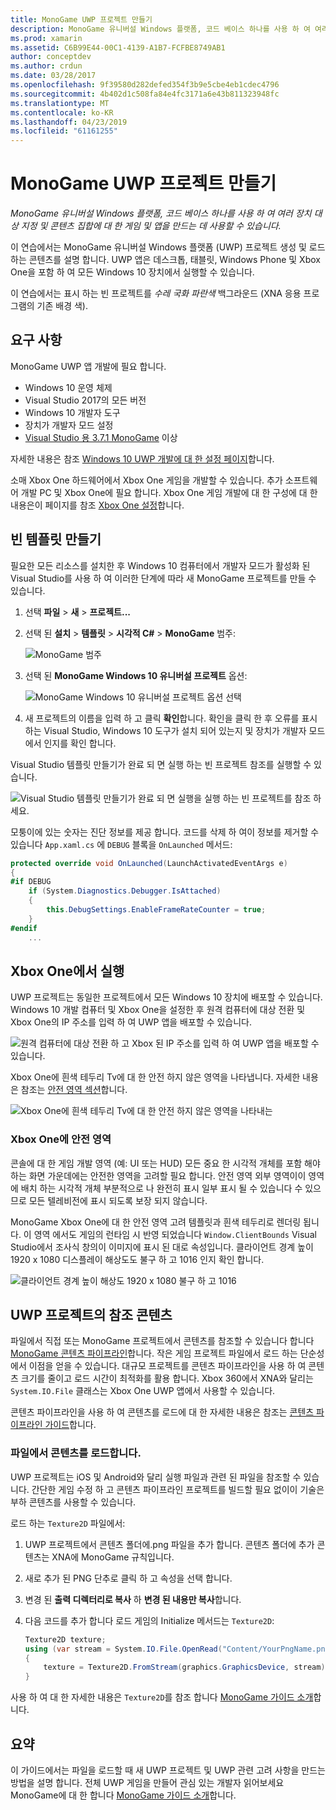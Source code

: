 ```yaml
---
title: MonoGame UWP 프로젝트 만들기
description: MonoGame 유니버설 Windows 플랫폼, 코드 베이스 하나를 사용 하 여 여러 장치 대상 지정 및 콘텐츠 집합에 대 한 게임 및 앱을 만드는 데 사용할 수 있습니다.
ms.prod: xamarin
ms.assetid: C6B99E44-00C1-4139-A1B7-FCFBE8749AB1
author: conceptdev
ms.author: crdun
ms.date: 03/28/2017
ms.openlocfilehash: 9f39580d282defed354f3b9e5cbe4eb1cdec4796
ms.sourcegitcommit: 4b402d1c508fa84e4fc3171a6e43b811323948fc
ms.translationtype: MT
ms.contentlocale: ko-KR
ms.lasthandoff: 04/23/2019
ms.locfileid: "61161255"
---
```

# <a name="creating-a-monogame-uwp-project"></a>MonoGame UWP 프로젝트 만들기

_MonoGame 유니버설 Windows 플랫폼, 코드 베이스 하나를 사용 하 여 여러 장치 대상 지정 및 콘텐츠 집합에 대 한 게임 및 앱을 만드는 데 사용할 수 있습니다._

이 연습에서는 MonoGame 유니버설 Windows 플랫폼 (UWP) 프로젝트 생성 및 로드 하는 콘텐츠를 설명 합니다. UWP 앱은 데스크톱, 태블릿, Windows Phone 및 Xbox One을 포함 하 여 모든 Windows 10 장치에서 실행할 수 있습니다.

이 연습에서는 표시 하는 빈 프로젝트를 *수레 국화 파란색* 백그라운드 (XNA 응용 프로그램의 기존 배경 색).

## <a name="requirements"></a>요구 사항

MonoGame UWP 앱 개발에 필요 합니다.

- Windows 10 운영 체제
- Visual Studio 2017의 모든 버전
- Windows 10 개발자 도구
- 장치가 개발자 모드 설정
- [Visual Studio 용 3.7.1 MonoGame](http://community.monogame.net/t/monogame-3-7-1-release/11173) 이상

자세한 내용은 참조 [Windows 10 UWP 개발에 대 한 설정 페이지](https://msdn.microsoft.com/windows/uwp/get-started/get-set-up)합니다.

소매 Xbox One 하드웨어에서 Xbox One 게임을 개발할 수 있습니다. 추가 소프트웨어 개발 PC 및 Xbox One에 필요 합니다. Xbox One 게임 개발에 대 한 구성에 대 한 내용은이 페이지를 참조 [Xbox One 설정](https://msdn.microsoft.com/windows/uwp/xbox-apps/index)합니다.

## <a name="creating-an-empty-template"></a>빈 템플릿 만들기

필요한 모든 리소스를 설치한 후 Windows 10 컴퓨터에서 개발자 모드가 활성화 된 Visual Studio를 사용 하 여 이러한 단계에 따라 새 MonoGame 프로젝트를 만들 수 있습니다.

1. 선택 **파일** > **새** > **프로젝트...**
1. 선택 된 **설치** > **템플릿** > **시각적 C#**   >  **MonoGame** 범주:

    ![](uwp-images/image1.png "MonoGame 범주")

1. 선택 된 **MonoGame Windows 10 유니버설 프로젝트** 옵션:

    ![](uwp-images/image2.png "MonoGame Windows 10 유니버설 프로젝트 옵션 선택")

1. 새 프로젝트의 이름을 입력 하 고 클릭 **확인**합니다.
확인을 클릭 한 후 오류를 표시 하는 Visual Studio, Windows 10 도구가 설치 되어 있는지 및 장치가 개발자 모드에서 인지를 확인 합니다.

Visual Studio 템플릿 만들기가 완료 되 면 실행 하는 빈 프로젝트 참조를 실행할 수 있습니다.

![](uwp-images/image3.png "Visual Studio 템플릿 만들기가 완료 되 면 실행을 실행 하는 빈 프로젝트를 참조 하세요.")

모퉁이에 있는 숫자는 진단 정보를 제공 합니다. 코드를 삭제 하 여이 정보를 제거할 수 있습니다 `App.xaml.cs` 에 `DEBUG` 블록을 `OnLaunched` 메서드:


```csharp
protected override void OnLaunched(LaunchActivatedEventArgs e)
{
#if DEBUG
    if (System.Diagnostics.Debugger.IsAttached)
    {
        this.DebugSettings.EnableFrameRateCounter = true;
    }
#endif
    ...
```

## <a name="running-on-xbox-one"></a>Xbox One에서 실행

UWP 프로젝트는 동일한 프로젝트에서 모든 Windows 10 장치에 배포할 수 있습니다. Windows 10 개발 컴퓨터 및 Xbox One을 설정한 후 원격 컴퓨터에 대상 전환 및 Xbox One의 IP 주소를 입력 하 여 UWP 앱을 배포할 수 있습니다.

![](uwp-images/remote.png "원격 컴퓨터에 대상 전환 하 고 Xbox 된 IP 주소를 입력 하 여 UWP 앱을 배포할 수 있습니다.")

Xbox One에 흰색 테두리 Tv에 대 한 안전 하지 않은 영역을 나타냅니다. 자세한 내용은 참조는 [안전 영역 섹션](#safe-area-on-xbox-one)합니다.

![](uwp-images/safearea.png "Xbox One에 흰색 테두리 Tv에 대 한 안전 하지 않은 영역을 나타내는")

### <a name="safe-area-on-xbox-one"></a>Xbox One에 안전 영역

콘솔에 대 한 게임 개발 영역 (예: UI 또는 HUD) 모든 중요 한 시각적 개체를 포함 해야 하는 화면 가운데에는 안전한 영역을 고려할 필요 합니다. 안전 영역 외부 영역이이 영역에 배치 하는 시각적 개체 부분적으로 나 완전히 표시 일부 표시 될 수 있습니다 수 있으므로 모든 텔레비전에 표시 되도록 보장 되지 않습니다.

MonoGame Xbox One에 대 한 안전 영역 고려 템플릿과 흰색 테두리로 렌더링 됩니다. 이 영역 에서도 게임의 런타임 시 반영 되었습니다 `Window.ClientBounds` Visual Studio에서 조사식 창의이 이미지에 표시 된 대로 속성입니다. 클라이언트 경계 높이 1920 x 1080 디스플레이 해상도도 불구 하 고 1016 인지 확인 합니다.

![](uwp-images/clientbounds.png "클라이언트 경계 높이 해상도 1920 x 1080 불구 하 고 1016")

## <a name="referencing-content-in-uwp-projects"></a>UWP 프로젝트의 참조 콘텐츠

파일에서 직접 또는 MonoGame 프로젝트에서 콘텐츠를 참조할 수 있습니다 합니다 [MonoGame 콘텐츠 파이프라인](~/graphics-games/cocossharp/content-pipeline/index.md)합니다. 작은 게임 프로젝트 파일에서 로드 하는 단순성에서 이점을 얻을 수 있습니다. 대규모 프로젝트를 콘텐츠 파이프라인을 사용 하 여 콘텐츠 크기를 줄이고 로드 시간이 최적화를 활용 합니다. Xbox 360에서 XNA와 달리는 `System.IO.File` 클래스는 Xbox One UWP 앱에서 사용할 수 있습니다.

콘텐츠 파이프라인을 사용 하 여 콘텐츠를 로드에 대 한 자세한 내용은 참조는 [콘텐츠 파이프라인 가이드](~/graphics-games/cocossharp/content-pipeline/index.md)합니다.

### <a name="loading-content-from-file"></a>파일에서 콘텐츠를 로드합니다.

UWP 프로젝트는 iOS 및 Android와 달리 실행 파일과 관련 된 파일을 참조할 수 있습니다. 간단한 게임 수정 하 고 콘텐츠 파이프라인 프로젝트를 빌드할 필요 없이이 기술은 부하 콘텐츠를 사용할 수 있습니다.

로드 하는 `Texture2D` 파일에서:

1. UWP 프로젝트에서 콘텐츠 폴더에.png 파일을 추가 합니다. 콘텐츠 폴더에 추가 콘텐츠는 XNA에 MonoGame 규칙입니다.
1. 새로 추가 된 PNG 단추로 클릭 하 고 속성을 선택 합니다.
1. 변경 된 **출력 디렉터리로 복사** 하 **변경 된 내용만 복사**합니다.
1. 다음 코드를 추가 합니다 로드 게임의 Initialize 메서드는 `Texture2D`:

    ```csharp
    Texture2D texture;
    using (var stream = System.IO.File.OpenRead("Content/YourPngName.png"))
    {
        texture = Texture2D.FromStream(graphics.GraphicsDevice, stream);
    }
    ```

사용 하 여 대 한 자세한 내용은 `Texture2D`를 참조 합니다 [MonoGame 가이드 소개](~/graphics-games/monogame/introduction/index.md)합니다.

## <a name="summary"></a>요약

이 가이드에서는 파일을 로드할 때 새 UWP 프로젝트 및 UWP 관련 고려 사항을 만드는 방법을 설명 합니다. 전체 UWP 게임을 만들어 관심 있는 개발자 읽어보세요 MonoGame에 대 한 합니다 [MonoGame 가이드 소개](~/graphics-games/monogame/introduction/index.md)합니다.

